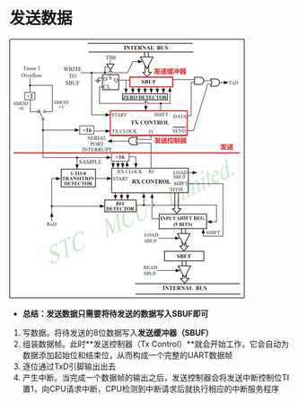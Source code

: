 # 发送数据
![](../photo/Pasted%20image%2020250822120234.png)
- **总结：发送数据只需要将待发送的数据写入SBUF即可**
1. 写数据。将待发送的8位数据写入**发送缓冲器（SBUF）**
2. 组装数据帧。此时**发送控制器（Tx Control）**就会开始工作，它会自动为数据添加起始位和结束位，从而构成一个完整的UART数据帧
3. 逐位通过TxD引脚输出出去
4. 产生中断。当完成一个数据帧的输出之后，发送控制器会将发送中断控制位TI置1，向CPU请求中断，CPU检测到中断请求后就执行相应的中断服务程序

